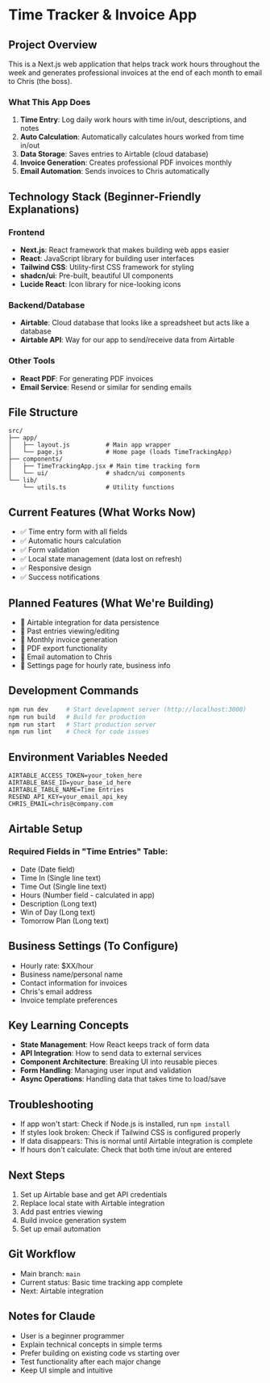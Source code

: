 # Time Tracker & Invoice App

## Project Overview
This is a Next.js web application that helps track work hours throughout the week and generates professional invoices at the end of each month to email to Chris (the boss).

### What This App Does
1. **Time Entry**: Log daily work hours with time in/out, descriptions, and notes
2. **Auto Calculation**: Automatically calculates hours worked from time in/out
3. **Data Storage**: Saves entries to Airtable (cloud database) 
4. **Invoice Generation**: Creates professional PDF invoices monthly
5. **Email Automation**: Sends invoices to Chris automatically

## Technology Stack (Beginner-Friendly Explanations)

### Frontend
- **Next.js**: React framework that makes building web apps easier
- **React**: JavaScript library for building user interfaces
- **Tailwind CSS**: Utility-first CSS framework for styling
- **shadcn/ui**: Pre-built, beautiful UI components
- **Lucide React**: Icon library for nice-looking icons

### Backend/Database
- **Airtable**: Cloud database that looks like a spreadsheet but acts like a database
- **Airtable API**: Way for our app to send/receive data from Airtable

### Other Tools
- **React PDF**: For generating PDF invoices
- **Email Service**: Resend or similar for sending emails

## File Structure
```
src/
├── app/
│   ├── layout.js          # Main app wrapper
│   └── page.js            # Home page (loads TimeTrackingApp)
├── components/
│   ├── TimeTrackingApp.jsx # Main time tracking form
│   └── ui/                # shadcn/ui components
└── lib/
    └── utils.ts           # Utility functions
```

## Current Features (What Works Now)
- ✅ Time entry form with all fields
- ✅ Automatic hours calculation
- ✅ Form validation
- ✅ Local state management (data lost on refresh)
- ✅ Responsive design
- ✅ Success notifications

## Planned Features (What We're Building)
- 🔄 Airtable integration for data persistence
- 🔄 Past entries viewing/editing
- 🔄 Monthly invoice generation
- 🔄 PDF export functionality
- 🔄 Email automation to Chris
- 🔄 Settings page for hourly rate, business info

## Development Commands
```bash
npm run dev     # Start development server (http://localhost:3000)
npm run build   # Build for production
npm run start   # Start production server
npm run lint    # Check for code issues
```

## Environment Variables Needed
```env
AIRTABLE_ACCESS_TOKEN=your_token_here
AIRTABLE_BASE_ID=your_base_id_here
AIRTABLE_TABLE_NAME=Time Entries
RESEND_API_KEY=your_email_api_key
CHRIS_EMAIL=chris@company.com
```

## Airtable Setup
### Required Fields in "Time Entries" Table:
- Date (Date field)
- Time In (Single line text)
- Time Out (Single line text) 
- Hours (Number field - calculated in app)
- Description (Long text)
- Win of Day (Long text)
- Tomorrow Plan (Long text)

## Business Settings (To Configure)
- Hourly rate: $XX/hour
- Business name/personal name
- Contact information for invoices
- Chris's email address
- Invoice template preferences

## Key Learning Concepts
- **State Management**: How React keeps track of form data
- **API Integration**: How to send data to external services
- **Component Architecture**: Breaking UI into reusable pieces
- **Form Handling**: Managing user input and validation
- **Async Operations**: Handling data that takes time to load/save

## Troubleshooting
- If app won't start: Check if Node.js is installed, run `npm install`
- If styles look broken: Check if Tailwind CSS is configured properly
- If data disappears: This is normal until Airtable integration is complete
- If hours don't calculate: Check that both time in/out are entered

## Next Steps
1. Set up Airtable base and get API credentials
2. Replace local state with Airtable integration
3. Add past entries viewing
4. Build invoice generation system
5. Set up email automation

## Git Workflow
- Main branch: `main`
- Current status: Basic time tracking app complete
- Next: Airtable integration

## Notes for Claude
- User is a beginner programmer
- Explain technical concepts in simple terms
- Prefer building on existing code vs starting over
- Test functionality after each major change
- Keep UI simple and intuitive